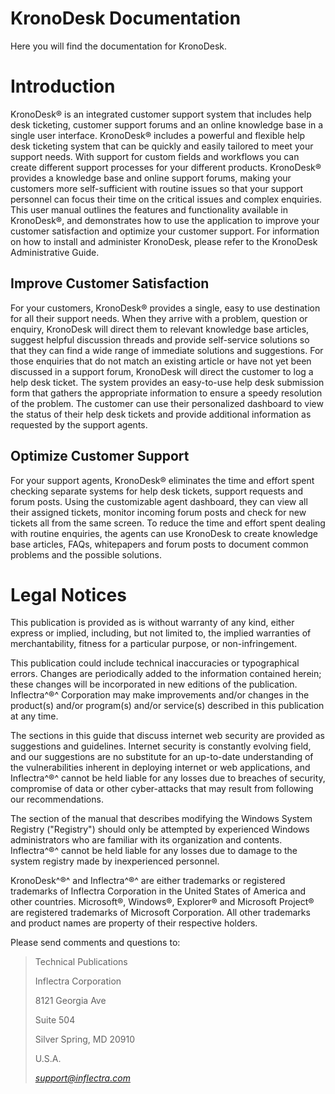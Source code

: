 # KronoDesk Documentation
Here you will find the documentation for KronoDesk.

#  Introduction
KronoDesk® is an integrated customer support system that includes help desk ticketing, customer support forums and an online knowledge base in a single user interface.
KronoDesk® includes a powerful and flexible help desk ticketing system that can be quickly and easily tailored to meet your support needs. With support for custom fields and workflows you can create different support processes for your different products.
KronoDesk® provides a knowledge base and online support forums, making your customers more self-sufficient with routine issues so that your support personnel can focus their time on the critical issues and complex enquiries.
This user manual outlines the features and functionality available in KronoDesk®, and demonstrates how to use the application to improve your customer satisfaction and optimize your customer support. For information on how to install and administer KronoDesk, please refer to the KronoDesk Administrative Guide. 

## Improve Customer Satisfaction
For your customers, KronoDesk® provides a single, easy to use destination for all their support needs. When they arrive with a problem, question or enquiry, KronoDesk will direct them to relevant knowledge base articles, suggest helpful discussion threads and provide self-service solutions so that they can find a wide range of immediate solutions and suggestions. 
For those enquiries that do not match an existing article or have not yet been discussed in a support forum, KronoDesk will direct the customer to log a help desk ticket.
The system provides an easy-to-use help desk submission form that gathers the appropriate information to ensure a speedy resolution of the problem. The customer can use their personalized dashboard to view the status of their help desk tickets and provide additional information as requested by the support agents.

## Optimize Customer Support
For your support agents, KronoDesk® eliminates the time and effort spent checking separate systems for help desk tickets, support requests and forum posts. Using the customizable agent dashboard, they can view all their assigned tickets, monitor incoming forum posts and check for new tickets all from the same screen. 
To reduce the time and effort spent dealing with routine enquiries, the agents can use KronoDesk to create knowledge base articles, FAQs, whitepapers and forum posts to document common problems and the possible solutions.

#  Legal Notices

This publication is provided as is without warranty of any kind, either
express or implied, including, but not limited to, the implied
warranties of merchantability, fitness for a particular purpose, or
non-infringement.

This publication could include technical inaccuracies or typographical
errors. Changes are periodically added to the information contained
herein; these changes will be incorporated in new editions of the
publication. Inflectra^®^ Corporation may make improvements and/or
changes in the product(s) and/or program(s) and/or service(s) described
in this publication at any time.

The sections in this guide that discuss internet web security are
provided as suggestions and guidelines. Internet security is constantly
evolving field, and our suggestions are no substitute for an up-to-date
understanding of the vulnerabilities inherent in deploying internet or
web applications, and Inflectra^®^ cannot be held liable for any losses
due to breaches of security, compromise of data or other cyber-attacks
that may result from following our recommendations.

The section of the manual that describes modifying the Windows System
Registry ("Registry") should only be attempted by experienced Windows
administrators who are familiar with its organization and contents.
Inflectra^®^ cannot be held liable for any losses due to damage to the
system registry made by inexperienced personnel.

KronoDesk^®^ and Inflectra^®^ are either trademarks or registered
trademarks of Inflectra Corporation in the United States of America and
other countries. Microsoft®, Windows®, Explorer® and Microsoft Project®
are registered trademarks of Microsoft Corporation. All other trademarks
and product names are property of their respective holders.

Please send comments and questions to:

> Technical Publications
>
> Inflectra Corporation
>
> 8121 Georgia Ave
>
> Suite 504
>
> Silver Spring, MD 20910
>
> U.S.A.
>
> [*support\@inflectra.com*](mailto:support@inflectra.com)
